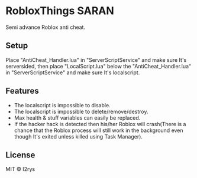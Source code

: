 # RobloxThings SARAN
Semi advance Roblox anti cheat.

## Setup
Place "AntiCheat_Handler.lua" in "ServerScriptService" and make sure It's serversided, then place "LocalScript.lua" below the "AntiCheat_Handler.lua" in "ServerScriptService" and make sure It's localscript.

## Features

 - The localscript is impossible to disable.
 - The localscript is impossible to delete/remove/destroy. 
 - Max health & stuff variables can easily be replaced.
 - If the hacker hack is detected then his/her Roblox will crash(There is a chance that the Roblox process will still work in the background even though It's exited unless killed using Task Manager). 

## License
MIT © I2rys
